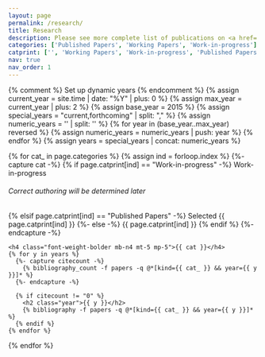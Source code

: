 ```yaml
---
layout: page
permalink: /research/
title: Research
description: Please see more complete list of publications on <a href='https://scholar.google.com/citations?user=FvPXxs0AAAAJ&hl=en' style='color:#B509AC'> Google Scholar</a>.<br>The corresponding author is denoted by * . 
categories: ['Published Papers', 'Working Papers', 'Work-in-progress']
catprint: ['', 'Working Papers', 'Work-in-progress', 'Published Papers', 'Conferences', 'Posters']
nav: true
nav_order: 1
---
```


<!-- _pages/publications.md -->
<div class="publications">

  {% comment %} Set up dynamic years {% endcomment %}
  {% assign current_year = site.time | date: "%Y" | plus: 0 %}
  {% assign max_year = current_year | plus: 2 %}
  {% assign base_year = 2015 %}
  {% assign special_years = "current,forthcoming" | split: "," %}
  {% assign numeric_years = '' | split: '' %}
  {% for year in (base_year..max_year) reversed %}
    {% assign numeric_years = numeric_years | push: year %}
  {% endfor %}
  {% assign years = special_years | concat: numeric_years %}

  {% for cat_ in page.categories  %}
    {% assign ind = forloop.index %}
    {%- capture cat -%}
      {% if page.catprint[ind] == "Work-in-progress" -%}
        Work-in-progress <h6 class="mb-n4 mt-3 pt-2 mp-5">Correct authoring will be determined later</h6>
      {% elsif page.catprint[ind] == "Published Papers" -%}
        Selected {{ page.catprint[ind] }}
      {%- else -%}
        {{ page.catprint[ind] }}
      {% endif %}
    {%- endcapture -%}
    
    <h4 class="font-weight-bolder mb-n4 mt-5 mp-5">{{ cat }}</h4>
    {% for y in years %}
      {%- capture citecount -%}
        {% bibliography_count -f papers -q @*[kind={{ cat_ }} && year={{ y }}]* %}
      {%- endcapture -%}
  
      {% if citecount != "0" %}
        <h2 class="year">{{ y }}</h2>
        {% bibliography -f papers -q @*[kind={{ cat_ }} && year={{ y }}]* %}
      {% endif %}
    {% endfor %}
  {% endfor %}

</div>